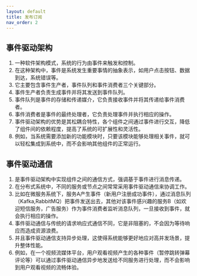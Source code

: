 ```yaml
---
layout: default
title: 发布订阅
nav_order: 2
---
```


## 事件驱动架构

1. 一种软件架构模式，系统的行为由事件来触发和控制。
2. 在这种架构中，事件是系统发生重要事情的抽象表示，如用户点击按钮、数据到达，系统错误等。
3. 它主要包含事件生产者，事件队列和事件消费者三个关键部分。
4. 事件生产者负责生成事件并将其发送到事件队列。
5. 事件队列是事件的存储和传递媒介，它负责接收事件并将其传递给事件消费者。
6. 事件消费者是事件的最终处理者，它负责处理事件并执行相应的操作。
7. 事件驱动架构的优势是其松耦合特性，各个组件之间通过事件进行交互，降低了组件间的依赖程度，提高了系统的可扩展性和灵活性。
8. 例如，当系统需要添加新的功能模块时，只要该模块能够处理相关事件，就可以轻松集成到系统中，而不会影响其他组件的正常运行。

## 事件驱动通信

1. 是事件驱动架构中实现组件之间的通信方式，强调基于事件进行消息传递。
2. 在分布式系统中，不同的服务或节点之间常常采用事件驱动通信来协调工作。
3. 比如在微服务系统下，服务A产生事件（新用户注册成功事件），通过消息队列（Kafka,RabbitMQ）把事件发送出去，其他对该事件感兴趣的服务B（如欢迎短信服务，广告服务）作为事件消费者监听消息队列，一旦接收到事件，就会执行相应的操作。
4. 事件驱动通信与传统的请求响应式通信不同，它是非阻塞的，不会因为等待响应而造成资源浪费。
5. 并且事件驱动通信支持异步处理，这使得系统能够更好地应对高并发场景，提升整体性能。
6. 例如，在一个视频流媒体平台，用户观看视频产生的各种事件（暂停跳转弹幕评论等）可以通过事件驱动通信异步地发送给不同服务进行处理，而不会影响到用户观看视频的流畅体验。

